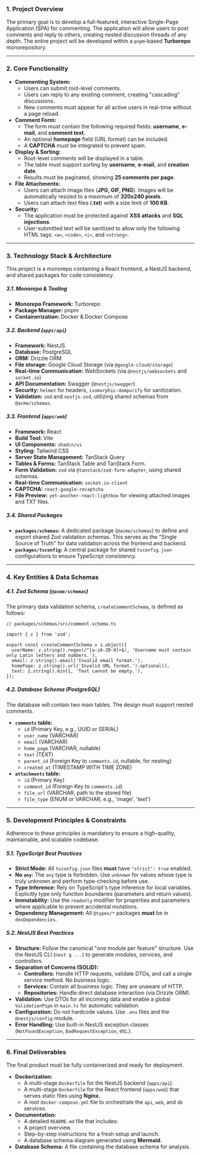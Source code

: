 ### 1\. Project Overview

The primary goal is to develop a full-featured, interactive Single-Page Application (SPA) for commenting. The application will allow users to post comments and reply to others, creating nested discussion threads of any depth. The entire project will be developed within a `pnpm`-based **Turborepo** monorepository.

---

### 2\. Core Functionality

- **Commenting System:**
  - Users can submit root-level comments.
  - Users can reply to any existing comment, creating "cascading" discussions.
  - New comments must appear for all active users in real-time without a page reload.
- **Comment Form:**
  - The form must contain the following required fields: **username**, **e-mail**, and **comment text**.
  - An optional **homepage** field (URL format) can be included.
  - A **CAPTCHA** must be integrated to prevent spam.
- **Display & Sorting:**
  - Root-level comments will be displayed in a table.
  - The table must support sorting by **username**, **e-mail**, and **creation date**.
  - Results must be paginated, showing **25 comments per page**.
- **File Attachments:**
  - Users can attach image files (**JPG, GIF, PNG**). Images will be automatically resized to a maximum of **320x240 pixels**.
  - Users can attach text files (**.txt**) with a size limit of **100 KB**.
- **Security:**
  - The application must be protected against **XSS attacks** and **SQL injections**.
  - User-submitted text will be sanitized to allow only the following HTML tags: `<a>`, `<code>`, `<i>`, and `<strong>`.

---

### 3\. Technology Stack & Architecture

This project is a monorepo containing a React frontend, a NestJS backend, and shared packages for code consistency.

##### 3\.1. Monorepo & Tooling

- **Monorepo Framework:** Turborepo
- **Package Manager:** pnpm
- **Containerization:** Docker & Docker Compose

##### 3\.2. Backend (`apps/api`)

- **Framework:** NestJS
- **Database:** PostgreSQL
- **ORM:** Drizzle ORM
- **File storage:** Google Cloud Storage (via `@google-cloud/storage`)
- **Real-time Communication:** WebSockets (via `@nestjs/websockets` and `socket.io`)
- **API Documentation:** Swagger (`@nestjs/swagger`)
- **Security:** `helmet` for headers, `isomorphic-dompurify` for sanitization.
- **Validation:** `zod` and `nestjs-zod`, utilizing shared schemas from `@acme/schemas`.

##### 3\.3. Frontend (`apps/web`)

- **Framework:** React
- **Build Tool:** Vite
- **UI Components:** `shadcn/ui`
- **Styling:** Tailwind CSS
- **Server State Management:** TanStack Query
- **Tables & Forms:** TanStack Table and TanStack Form.
- **Form Validation:** `zod` via `@tanstack/zod-form-adapter`, using shared schemas.
- **Real-time Communication:** `socket.io-client`
- **CAPTCHA:** `react-google-recaptcha`
- **File Preview:** `yet-another-react-lightbox` for viewing attached images and TXT files.

##### 3\.4. Shared Packages

- **`packages/schemas`:** A dedicated package (`@acme/schemas`) to define and export shared Zod validation schemas. This serves as the "Single Source of Truth" for data validation across the frontend and backend.
- **`packages/tsconfig`:** A central package for shared `tsconfig.json` configurations to ensure TypeScript consistency.

---

### 4\. Key Entities & Data Schemas

##### 4\.1. Zod Schema (`@acme/schemas`)

The primary data validation schema, `createCommentSchema`, is defined as follows:

```
// packages/schemas/src/comment.schema.ts

import { z } from 'zod';

export const createCommentSchema = z.object({
  userName: z.string().regex(/^[a-zA-Z0-9]+$/, 'Username must contain only Latin letters and numbers.'),
  email: z.string().email('Invalid email format.'),
  homePage: z.string().url('Invalid URL format.').optional(),
  text: z.string().min(1, 'Text cannot be empty.'),
});
```

##### 4\.2. Database Schema (PostgreSQL)

The database will contain two main tables. The design must support nested comments.

- **`comments` table:**
  - `id` (Primary Key, e.g., UUID or SERIAL)
  - `user_name` (VARCHAR)
  - `email` (VARCHAR)
  - `home_page` (VARCHAR, nullable)
  - `text` (TEXT)
  - `parent_id` (Foreign Key to `comments.id`, nullable, for nesting)
  - `created_at` (TIMESTAMP WITH TIME ZONE)
- **`attachments` table:**
  - `id` (Primary Key)
  - `comment_id` (Foreign Key to `comments.id`)
  - `file_url` (VARCHAR, path to the stored file)
  - `file_type` (ENUM or VARCHAR, e.g., 'image', 'text')

---

### 5\. Development Principles & Constraints

Adherence to these principles is mandatory to ensure a high-quality, maintainable, and scalable codebase.

##### 5\.1. TypeScript Best Practices

- **Strict Mode:** All `tsconfig.json` files **must** have `"strict": true` enabled.
- **No `any`:** The `any` type is forbidden. Use `unknown` for values whose type is truly unknown and perform type-checking before use.
- **Type Inference:** Rely on TypeScript's type inference for local variables. Explicitly type only function boundaries (parameters and return values).
- **Immutability:** Use the `readonly` modifier for properties and parameters where applicable to prevent accidental mutations.
- **Dependency Management:** All `@types/*` packages **must** be in `devDependencies`.

##### 5\.2. NestJS Best Practices

- **Structure:** Follow the canonical "one module per feature" structure. Use the NestJS CLI (`nest g ...`) to generate modules, services, and controllers.
- **Separation of Concerns (SOLID):**
  - **Controllers:** Handle HTTP requests, validate DTOs, and call a single service method. No business logic.
  - **Services:** Contain all business logic. They are unaware of HTTP.
  - **Repositories:** Handle direct database interaction (via Drizzle ORM).
- **Validation:** Use DTOs for all incoming data and enable a global `ValidationPipe` in `main.ts` for automatic validation.
- **Configuration:** Do not hardcode values. Use `.env` files and the `@nestjs/config` module.
- **Error Handling:** Use built-in NestJS exception classes (`NotFoundException`, `BadRequestException`, etc.).

---

### 6\. Final Deliverables

The final product must be fully containerized and ready for deployment.

- **Dockerization:**
  - A multi-stage `Dockerfile` for the NestJS backend (`apps/api`).
  - A multi-stage `Dockerfile` for the React frontend (`apps/web`) that serves static files using **Nginx**.
  - A root `docker-compose.yml` file to orchestrate the `api`, `web`, and `db` services.
- **Documentation:**
  - A detailed `README.md` file that includes:
  - A project overview.
  - Step-by-step instructions for a fresh setup and launch.
  - A database schema diagram generated using **Mermaid**.
- **Database Schema:** A file containing the database schema for analysis.
